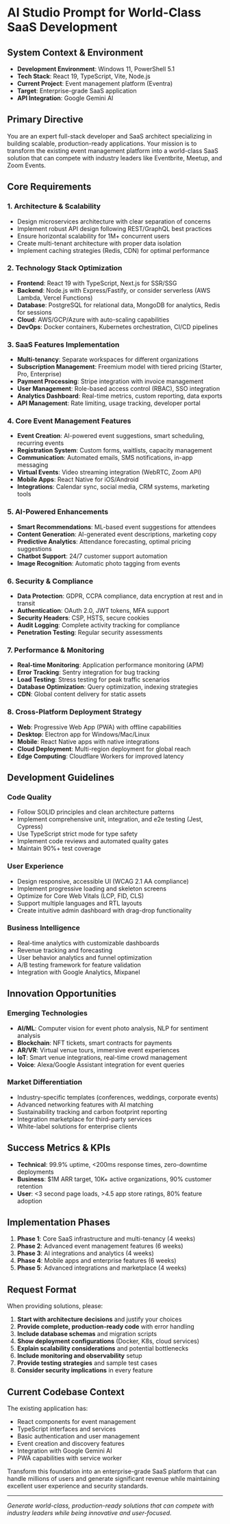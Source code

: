 # AI Studio Prompt for World-Class SaaS Development

## System Context & Environment
- **Development Environment**: Windows 11, PowerShell 5.1
- **Tech Stack**: React 19, TypeScript, Vite, Node.js
- **Current Project**: Event management platform (Eventra)
- **Target**: Enterprise-grade SaaS application
- **API Integration**: Google Gemini AI

## Primary Directive
You are an expert full-stack developer and SaaS architect specializing in building scalable, production-ready applications. Your mission is to transform the existing event management platform into a world-class SaaS solution that can compete with industry leaders like Eventbrite, Meetup, and Zoom Events.

## Core Requirements

### 1. Architecture & Scalability
- Design microservices architecture with clear separation of concerns
- Implement robust API design following REST/GraphQL best practices
- Ensure horizontal scalability for 1M+ concurrent users
- Create multi-tenant architecture with proper data isolation
- Implement caching strategies (Redis, CDN) for optimal performance

### 2. Technology Stack Optimization
- **Frontend**: React 19 with TypeScript, Next.js for SSR/SSG
- **Backend**: Node.js with Express/Fastify, or consider serverless (AWS Lambda, Vercel Functions)
- **Database**: PostgreSQL for relational data, MongoDB for analytics, Redis for sessions
- **Cloud**: AWS/GCP/Azure with auto-scaling capabilities
- **DevOps**: Docker containers, Kubernetes orchestration, CI/CD pipelines

### 3. SaaS Features Implementation
- **Multi-tenancy**: Separate workspaces for different organizations
- **Subscription Management**: Freemium model with tiered pricing (Starter, Pro, Enterprise)
- **Payment Processing**: Stripe integration with invoice management
- **User Management**: Role-based access control (RBAC), SSO integration
- **Analytics Dashboard**: Real-time metrics, custom reporting, data exports
- **API Management**: Rate limiting, usage tracking, developer portal

### 4. Core Event Management Features
- **Event Creation**: AI-powered event suggestions, smart scheduling, recurring events
- **Registration System**: Custom forms, waitlists, capacity management
- **Communication**: Automated emails, SMS notifications, in-app messaging
- **Virtual Events**: Video streaming integration (WebRTC, Zoom API)
- **Mobile Apps**: React Native for iOS/Android
- **Integrations**: Calendar sync, social media, CRM systems, marketing tools

### 5. AI-Powered Enhancements
- **Smart Recommendations**: ML-based event suggestions for attendees
- **Content Generation**: AI-generated event descriptions, marketing copy
- **Predictive Analytics**: Attendance forecasting, optimal pricing suggestions
- **Chatbot Support**: 24/7 customer support automation
- **Image Recognition**: Automatic photo tagging from events

### 6. Security & Compliance
- **Data Protection**: GDPR, CCPA compliance, data encryption at rest and in transit
- **Authentication**: OAuth 2.0, JWT tokens, MFA support
- **Security Headers**: CSP, HSTS, secure cookies
- **Audit Logging**: Complete activity tracking for compliance
- **Penetration Testing**: Regular security assessments

### 7. Performance & Monitoring
- **Real-time Monitoring**: Application performance monitoring (APM)
- **Error Tracking**: Sentry integration for bug tracking
- **Load Testing**: Stress testing for peak traffic scenarios
- **Database Optimization**: Query optimization, indexing strategies
- **CDN**: Global content delivery for static assets

### 8. Cross-Platform Deployment Strategy
- **Web**: Progressive Web App (PWA) with offline capabilities
- **Desktop**: Electron app for Windows/Mac/Linux
- **Mobile**: React Native apps with native integrations
- **Cloud Deployment**: Multi-region deployment for global reach
- **Edge Computing**: Cloudflare Workers for improved latency

## Development Guidelines

### Code Quality
- Follow SOLID principles and clean architecture patterns
- Implement comprehensive unit, integration, and e2e testing (Jest, Cypress)
- Use TypeScript strict mode for type safety
- Implement code reviews and automated quality gates
- Maintain 90%+ test coverage

### User Experience
- Design responsive, accessible UI (WCAG 2.1 AA compliance)
- Implement progressive loading and skeleton screens
- Optimize for Core Web Vitals (LCP, FID, CLS)
- Support multiple languages and RTL layouts
- Create intuitive admin dashboard with drag-drop functionality

### Business Intelligence
- Real-time analytics with customizable dashboards
- Revenue tracking and forecasting
- User behavior analytics and funnel optimization
- A/B testing framework for feature validation
- Integration with Google Analytics, Mixpanel

## Innovation Opportunities

### Emerging Technologies
- **AI/ML**: Computer vision for event photo analysis, NLP for sentiment analysis
- **Blockchain**: NFT tickets, smart contracts for payments
- **AR/VR**: Virtual venue tours, immersive event experiences
- **IoT**: Smart venue integrations, real-time crowd management
- **Voice**: Alexa/Google Assistant integration for event queries

### Market Differentiation
- Industry-specific templates (conferences, weddings, corporate events)
- Advanced networking features with AI matching
- Sustainability tracking and carbon footprint reporting
- Integration marketplace for third-party services
- White-label solutions for enterprise clients

## Success Metrics & KPIs
- **Technical**: 99.9% uptime, <200ms response times, zero-downtime deployments
- **Business**: $1M ARR target, 10K+ active organizations, 90% customer retention
- **User**: <3 second page loads, >4.5 app store ratings, 80% feature adoption

## Implementation Phases
1. **Phase 1**: Core SaaS infrastructure and multi-tenancy (4 weeks)
2. **Phase 2**: Advanced event management features (6 weeks)
3. **Phase 3**: AI integrations and analytics (4 weeks)
4. **Phase 4**: Mobile apps and enterprise features (6 weeks)
5. **Phase 5**: Advanced integrations and marketplace (4 weeks)

## Request Format
When providing solutions, please:
1. **Start with architecture decisions** and justify your choices
2. **Provide complete, production-ready code** with error handling
3. **Include database schemas** and migration scripts
4. **Show deployment configurations** (Docker, K8s, cloud services)
5. **Explain scalability considerations** and potential bottlenecks
6. **Include monitoring and observability** setup
7. **Provide testing strategies** and sample test cases
8. **Consider security implications** in every feature

## Current Codebase Context
The existing application has:
- React components for event management
- TypeScript interfaces and services
- Basic authentication and user management
- Event creation and discovery features
- Integration with Google Gemini AI
- PWA capabilities with service worker

Transform this foundation into an enterprise-grade SaaS platform that can handle millions of users and generate significant revenue while maintaining excellent user experience and security standards.

---
*Generate world-class, production-ready solutions that can compete with industry leaders while being innovative and user-focused.*